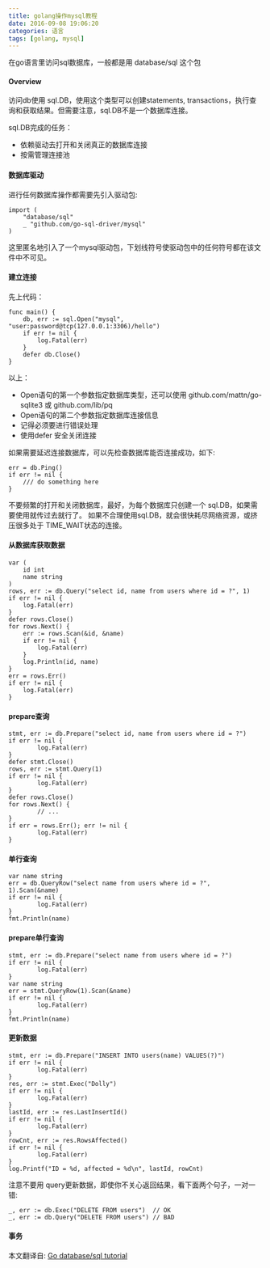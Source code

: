 ```yaml
---
title: golang操作mysql教程
date: 2016-09-08 19:06:20
categories: 语言
tags: [golang, mysql]
---
```

在go语言里访问sql数据库，一般都是用 database/sql 这个包

#### Overview

访问db使用 sql.DB，使用这个类型可以创建statements, transactions，执行查询和获取结果。但需要注意，sql.DB不是一个数据库连接。

sql.DB完成的任务：

* 依赖驱动去打开和关闭真正的数据库连接
* 按需管理连接池

#### 数据库驱动

进行任何数据库操作都需要先引入驱动包:

``` golang
import (
	"database/sql"
	_ "github.com/go-sql-driver/mysql"
)
```
这里匿名地引入了一个mysql驱动包，下划线符号使驱动包中的任何符号都在该文件中不可见。

#### 建立连接

先上代码：
``` golang
func main() {
	db, err := sql.Open("mysql", "user:password@tcp(127.0.0.1:3306)/hello")
	if err != nil {
		log.Fatal(err)
	}
	defer db.Close()
}
```
以上：
* Open语句的第一个参数指定数据库类型，还可以使用 github.com/mattn/go-sqlite3  或 github.com/lib/pq
* Open语句的第二个参数指定数据库连接信息
* 记得必须要进行错误处理
* 使用defer 安全关闭连接

如果需要延迟连接数据库，可以先检查数据库能否连接成功，如下:
``` golang
err = db.Ping()
if err != nil {
	/// do something here
}
```

不要频繁的打开和关闭数据库，最好，为每个数据库只创建一个 sql.DB，如果需要使用就传过去就行了。
如果不合理使用sql.DB，就会很快耗尽网络资源，或挤压很多处于 TIME_WAIT状态的连接。

#### 从数据库获取数据

``` golang
var (
	id int
	name string
)
rows, err := db.Query("select id, name from users where id = ?", 1)
if err != nil {
	log.Fatal(err)
}
defer rows.Close()
for rows.Next() {
	err := rows.Scan(&id, &name)
	if err != nil {
		log.Fatal(err)
	}
	log.Println(id, name)
}
err = rows.Err()
if err != nil {
	log.Fatal(err)
}
```

#### prepare查询

``` golang
stmt, err := db.Prepare("select id, name from users where id = ?")
if err != nil {
		log.Fatal(err)
}
defer stmt.Close()
rows, err := stmt.Query(1)
if err != nil {
		log.Fatal(err)
}
defer rows.Close()
for rows.Next() {
		// ...
}
if err = rows.Err(); err != nil {
		log.Fatal(err)
}
```

#### 单行查询

``` golang
var name string
err = db.QueryRow("select name from users where id = ?", 1).Scan(&name)
if err != nil {
		log.Fatal(err)
}
fmt.Println(name)
```

#### prepare单行查询

``` golang
stmt, err := db.Prepare("select name from users where id = ?")
if err != nil {
		log.Fatal(err)
}
var name string
err = stmt.QueryRow(1).Scan(&name)
if err != nil {
		log.Fatal(err)
}
fmt.Println(name)
```
#### 更新数据

``` golang
stmt, err := db.Prepare("INSERT INTO users(name) VALUES(?)")
if err != nil {
		log.Fatal(err)
}
res, err := stmt.Exec("Dolly")
if err != nil {
		log.Fatal(err)
}
lastId, err := res.LastInsertId()
if err != nil {
		log.Fatal(err)
}
rowCnt, err := res.RowsAffected()
if err != nil {
		log.Fatal(err)
}
log.Printf("ID = %d, affected = %d\n", lastId, rowCnt)
```

注意不要用 query更新数据，即使你不关心返回结果，看下面两个句子，一对一错:

``` golang
_, err := db.Exec("DELETE FROM users")  // OK
_, err := db.Query("DELETE FROM users") // BAD
```

#### 事务


本文翻译自: [Go database/sql tutorial](http://go-database-sql.org/index.html)
